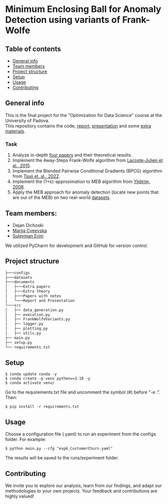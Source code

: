# Minimum Enclosing Ball for Anomaly Detection using variants of Frank-Wolfe

## Table of contents
* [General info](#general-info)
* [Team members](#team-members)
* [Project structure](#project-structure)
* [Setup](#setup)
* [Usage](#usage)
* [Contributing](#contributing)

## General info
This is the final project for the "Optimization for Data Science" course at the University of Padova.\
This repository contains the code, [report](./documents/Report%20and%20Presentation/Report.pdf), [presentation](./documents/Report%20and%20Presentation/Presentation.pdf) and some [extra materials](https://github.com/Di40/MEB_FrankWolfe_Optimization/tree/main/documents).

### Task
1. Analyze in-depth [four papers](https://github.com/Di40/MEB_FrankWolfe_Optimization/tree/main/documents/Papers%20with%20notes) and their theoretical results.
2. Implement the Away-Steps Frank-Wolfe algorithm from [Lacoste-Julien et al., 2015](https://github.com/Di40/MEB_FrankWolfe_Optimization/blob/main/documents/Papers%20with%20notes/(1)%20Lacoste-Julien%20and%20Jaggi%2C%202015.pdf).
3. Implement the Blended Pairwise Conditional Gradients (BPCG) algorithm from [Tsuji et. al., 2022](https://github.com/Di40/MEB_FrankWolfe_Optimization/blob/main/documents/Papers%20with%20notes/(2)%20Tsuji%20et%20al.%2C%202022.pdf).
4. Implement the (1+ε)-approximation to MEB algorithm from [Yildirim, 2008](https://github.com/Di40/MEB_FrankWolfe_Optimization/blob/main/documents/Papers%20with%20notes/(3)%20Yildirim%2C%202008.pdf).
5. Apply the MEB approach for anomaly detection (locate new points that are out of the MEB) on two real-world [datasets](https://github.com/Di40/MEB_FrankWolfe_Optimization/tree/main/datasets).

## Team members:
- Dejan Dichoski
- [Marija Cveevska](https://github.com/marijacveevska)
- [Suleyman Erim](https://github.com/suleymanerim1)

We utilized PyCharm for development and GitHub for version control.

## Project structure
```bash
├───configs
├───datasets
├───documents
│   ├───Extra papers
│   ├───Extra theory
│   ├───Papers with notes
│   └───Report and Presentation
└───src
│   ├── data_generation.py
│   ├── execution.py
│   ├── FrankWolfeVariants.py
│   ├── logger.py
│   ├── plotting.py
│   ├── utils.py
├── main.py
├── setup.py
└── requirements.txt
```

## Setup
```
$ conda update conda -y
$ conda create -p venv python==3.10 -y
$ conda activate venv/
```
Go to the requirements.txt file and uncomment the symbol (#) before "-e .". Then:
```
$ pip install -r requirements.txt
```

## Usage
Choose a configuration file (.yaml) to run an experiment from the configs folder. For example:
```
$ python main.py --cfg "exp6_CustomerChurn.yaml"
```

The results will be saved to the runs/experiment folder.

## Contributing
We invite you to explore our analysis, learn from our findings, and adapt our methodologies to your own projects. Your feedback and contributions are highly valued!
